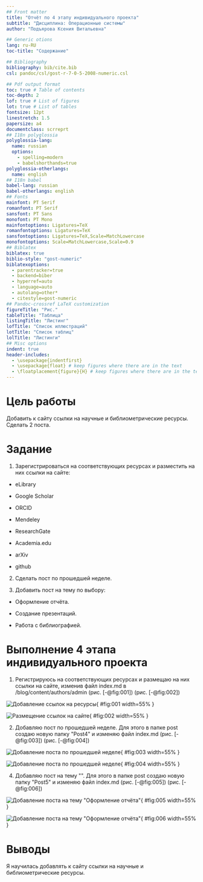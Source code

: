 ```yaml
---
## Front matter
title: "Отчёт по 4 этапу индивидуального проекта"
subtitle: "Дисциплина: Операционные системы"
author: "Подъярова Ксения Витальевна"

## Generic otions
lang: ru-RU
toc-title: "Содержание"

## Bibliography
bibliography: bib/cite.bib
csl: pandoc/csl/gost-r-7-0-5-2008-numeric.csl

## Pdf output format
toc: true # Table of contents
toc-depth: 2
lof: true # List of figures
lot: true # List of tables
fontsize: 12pt
linestretch: 1.5
papersize: a4
documentclass: scrreprt
## I18n polyglossia
polyglossia-lang:
  name: russian
  options:
	- spelling=modern
	- babelshorthands=true
polyglossia-otherlangs:
  name: english
## I18n babel
babel-lang: russian
babel-otherlangs: english
## Fonts
mainfont: PT Serif
romanfont: PT Serif
sansfont: PT Sans
monofont: PT Mono
mainfontoptions: Ligatures=TeX
romanfontoptions: Ligatures=TeX
sansfontoptions: Ligatures=TeX,Scale=MatchLowercase
monofontoptions: Scale=MatchLowercase,Scale=0.9
## Biblatex
biblatex: true
biblio-style: "gost-numeric"
biblatexoptions:
  - parentracker=true
  - backend=biber
  - hyperref=auto
  - language=auto
  - autolang=other*
  - citestyle=gost-numeric
## Pandoc-crossref LaTeX customization
figureTitle: "Рис."
tableTitle: "Таблица"
listingTitle: "Листинг"
lofTitle: "Список иллюстраций"
lotTitle: "Список таблиц"
lolTitle: "Листинги"
## Misc options
indent: true
header-includes:
  - \usepackage{indentfirst}
  - \usepackage{float} # keep figures where there are in the text
  - \floatplacement{figure}{H} # keep figures where there are in the text
---
```


# Цель работы

Добавить к сайту ссылки на научные и библиометрические ресурсы. Cделать 2 поста.

# Задание

1. Зарегистрироваться на соответствующих ресурсах и разместить на них ссылки на сайте:

  * eLibrary

  * Google Scholar

  * ORCID

  * Mendeley

  * ResearchGate

  * Academia.edu

  * arXiv

  * github

2. Сделать пост по прошедшей неделе.

3. Добавить пост на тему по выбору:

  * Оформление отчёта.
  
  * Создание презентаций.
  
  * Работа с библиографией.


# Выполнение 4 этапа индивидуального проекта

1. Регистрируюсь на соответствующих ресурсах и размещаю на них ссылки на сайте, изменив файл index.md в /blog/content/authors/admin (рис. [-@fig:001]) (рис. [-@fig:002])

![Добавление ссылок на ресурсы](image/1.png){ #fig:001 width=55% }

![Размещение ссылок на сайте](image/2.png){ #fig:002 width=55% }

2. Добавляю пост по прошедшей неделе. Для этого в папке post создаю новую папку "Post4" и изменяю файл index.md (рис. [-@fig:003]) (рис. [-@fig:004])

![Добавление поста по прошедшей неделе](image/3.png){ #fig:003 width=55% }

![Добавление поста по прошедшей неделе](image/4.png){ #fig:004 width=55% }

4. Добавляю пост на тему "". Для этого в папке post создаю новую папку "Post5" и изменяю файл index.md (рис. [-@fig:005]) (рис. [-@fig:006])

![Добавление поста на тему "Оформление отчёта"](image/5.png){ #fig:005 width=55% }

![Добавление поста на тему "Оформление отчёта"](image/6.png){ #fig:006 width=55% }

# Выводы

Я научилась добавлять к сайту ссылки на научные и библиометрические ресурсы.


